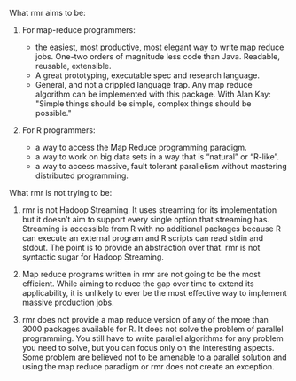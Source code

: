 ﻿What rmr aims to be:

1. For map-reduce programmers:
    * the easiest, most productive, most elegant  way to write map reduce jobs. One-two orders of magnitude less code than Java. Readable, reusable, extensible.
    * A great prototyping, executable spec and research language.
    * General, and not a crippled language trap. Any map reduce algorithm can be implemented with this package. With Alan Kay: "Simple things should be simple, complex things should be possible."

2. For R programmers:
    * a way to access the Map Reduce programming paradigm.
    * a way to work on big data sets in a way that is “natural” or “R-like”.
    * a way to access massive, fault tolerant parallelism without mastering distributed programming.

What rmr is not trying to be:

1. rmr is not Hadoop Streaming. It uses streaming for its implementation but it doesn’t aim to support every single option that streaming has. Streaming is accessible from R with no additional packages because R can execute an external program and R scripts can read stdin and stdout. The point is to provide an abstraction over that. rmr is not syntactic sugar for Hadoop Streaming.

2. Map reduce programs written in rmr are not going to be the most efficient. While aiming to reduce the gap over time to extend its applicability, it is unlikely to ever be the most effective way to implement massive production jobs.

3. rmr does not provide a map reduce version of any of the more than 3000 packages available for R. It does not solve the problem of parallel programming. You still have to write parallel algorithms for any problem you need to solve, but you can focus only on the interesting aspects. Some problem are believed not to be amenable to a parallel solution and using the map reduce paradigm or rmr does not create an exception.
